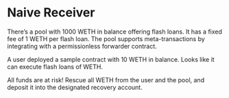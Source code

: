 # Naive Receiver

There’s a pool with 1000 WETH in balance offering flash loans. It has a fixed fee of 1 WETH per flash loan. The pool supports meta-transactions by integrating with a permissionless forwarder contract. 

A user deployed a sample contract with 10 WETH in balance. Looks like it can execute flash loans of WETH.

All funds are at risk! Rescue all WETH from the user and the pool, and deposit it into the designated recovery account.
